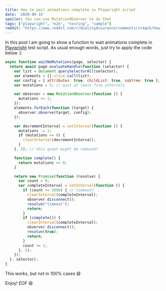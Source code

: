 ```yaml
---
title: How to wait animations complete in Playwright script
date: '2020-09-15'
spoiler: You can use MutationObserver to do that
tags: ["playwright", "e2e", "testing", "sample"]
reddit: "https://www.reddit.com/r/QualityAssurance/comments/it4qn5/how_to_wait_animations_complete_in_playwright"
---
```


In this post I am going to show a function to wait animations complete in [Playwright](https://playwright.dev) test script.
As usual enough words, just try to apply the code below :)

```js
async function waitNoMutations(page, selector) {
  return await page.evaluateHandle(function (selector) {
    var list = document.querySelectorAll(selector);
    var elements = [].slice.call(list);
    var config = { attributes: true, childList: true, subtree: true };
    var mutations = 5; // wait at least five intervals

    var observer = new MutationObserver(function () {
      mutations += 1;
    });
    elements.forEach(function (target) {
      observer.observe(target, config);
    });

    var decrementInterval = setInterval(function () {
      mutations -= 1;
      if (mutations <= 0) {
        clearInterval(decrementInterval);
      }
    }, 5); // this quant might be reduced?

    function complete() {
      return mutations <= 0;
    }

    return new Promise(function (resolve) {
      var count = 0;
      var completeInterval = setInterval(function () {
        if (count >= 1000) { // timeout?
          clearInterval(completeInterval);
          observer.disconnect();
          resolve("timeout");
          return;
        }
        if (complete()) {
          clearInterval(completeInterval);
          observer.disconnect();
          resolve(true);
          return;
        }
        count += 1;
      }, 5);
    });
  }, selector);
}
```

This works, but not in 100% cases :smile:

Enjoy! EOF :smile:
